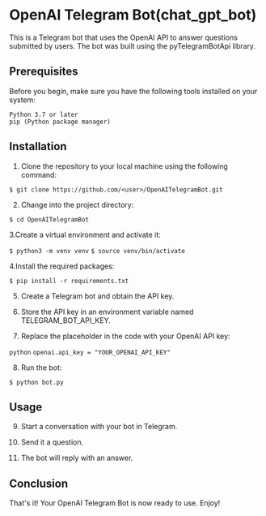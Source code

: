 # OpenAI Telegram Bot(chat_gpt_bot)

This is a Telegram bot that uses the OpenAI API to answer questions submitted by users. The bot was built using the pyTelegramBotApi library.

## Prerequisites

Before you begin, make sure you have the following tools installed on your system:

    Python 3.7 or later
    pip (Python package manager)

## Installation

1. Clone the repository to your local machine using the following command:

`$ git clone https://github.com/<user>/OpenAITelegramBot.git`

2. Change into the project directory:


`$ cd OpenAITelegramBot`

3.Create a virtual environment and activate it:


`$ python3 -m venv venv`
`$ source venv/bin/activate`

4.Install the required packages:

`$ pip install -r requirements.txt`

5. Create a Telegram bot and obtain the API key.

6. Store the API key in an environment variable named TELEGRAM_BOT_API_KEY.

7. Replace the placeholder in the code with your OpenAI API key:

```python```
`openai.api_key = "YOUR_OPENAI_API_KEY"`

8. Run the bot:

`$ python bot.py`

## Usage

9. Start a conversation with your bot in Telegram.

10. Send it a question.

11. The bot will reply with an answer.

## Conclusion

That's it! Your OpenAI Telegram Bot is now ready to use. Enjoy!


